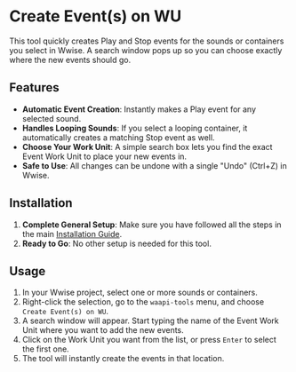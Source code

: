 # Create Event(s) on WU

This tool quickly creates Play and Stop events for the sounds or containers you select in Wwise. A search window pops up so you can choose exactly where the new events should go.

## Features

*   **Automatic Event Creation**: Instantly makes a Play event for any selected sound.
*   **Handles Looping Sounds**: If you select a looping container, it automatically creates a matching Stop event as well.
*   **Choose Your Work Unit**: A simple search box lets you find the exact Event Work Unit to place your new events in.
*   **Safe to Use**: All changes can be undone with a single "Undo" (Ctrl+Z) in Wwise.

## Installation

1.  **Complete General Setup**: Make sure you have followed all the steps in the main [Installation Guide](../../README.md).
2.  **Ready to Go**: No other setup is needed for this tool.

## Usage

1.  In your Wwise project, select one or more sounds or containers.
2.  Right-click the selection, go to the `waapi-tools` menu, and choose `Create Event(s) on WU`.
3.  A search window will appear. Start typing the name of the Event Work Unit where you want to add the new events.
4.  Click on the Work Unit you want from the list, or press `Enter` to select the first one.
5.  The tool will instantly create the events in that location.